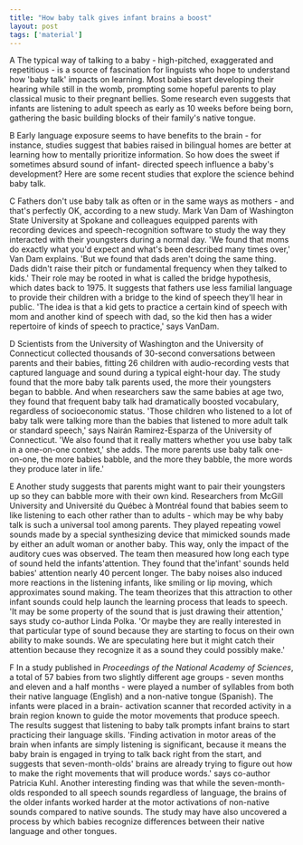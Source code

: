 ```yaml
---
title: "How baby talk gives infant brains a boost"
layout: post
tags: ['material']
---
```


A  The typical way of talking to a baby - high-pitched, exaggerated and repetitious - is a source of fascination for linguists who hope to understand how 'baby talk' impacts on learning. Most babies start developing their hearing while still in the womb, prompting some hopeful parents to play classical music to their pregnant bellies. Some research even suggests that infants are listening to adult speech as early as 10 weeks before being born, gathering the basic building blocks of their family's native tongue.

B   Early language exposure seems to have benefits to the brain - for instance, studies suggest that babies raised in bilingual homes are better at learning how to mentally prioritize information. So how does the sweet if sometimes absurd sound of infant- directed speech influence a baby's development? Here are some recent studies that explore the science behind baby talk.

C   Fathers don't use baby talk as often or in the same ways as mothers - and that's perfectly OK, according to a new study. Mark Van Dam of Washington State University at Spokane and colleagues equipped parents with recording devices and speech-recognition software to study the way they interacted with their youngsters during a normal day. 'We found that moms do exactly what you'd expect and what's been described many times over,' Van Dam explains. 'But we found that dads aren't doing the same thing. Dads didn't raise their pitch or fundamental frequency when they talked to kids.' Their role may be rooted in what is called the bridge hypothesis, which dates back to 1975. It suggests that fathers use less familial language to provide their children with a bridge to the kind of speech they'll hear in public. 'The idea is that a kid gets to practice a certain kind of speech with mom and another kind of speech with dad, so the kid then has a wider repertoire of kinds of speech to practice,' says VanDam.

D   Scientists from the University of Washington and the University of Connecticut collected thousands of 30-second conversations between parents and their babies, fitting 26 children with audio-recording vests that captured language and sound during a typical eight-hour day. The study found that the more baby talk parents used, the more their youngsters began to babble. And when researchers saw the same babies at age two, they found that frequent baby talk had dramatically boosted vocabulary, regardless of socioeconomic status. 'Those children who listened to a lot of baby talk were talking more than the babies that listened to more adult talk or standard speech,' says Nairán Ramirez-Esparza of the University of Connecticut. 'We also found that it really matters whether you use baby talk in a one-on-one context,' she adds. The more parents use baby talk one-on-one, the more babies babble, and the more they babble, the more words they produce later in life.'

E   Another study suggests that parents might want to pair their youngsters up so they can babble more with their own kind. Researchers from McGill University and Université du Québec à Montréal found that babies seem to like listening to each other rather than to adults - which may be why baby talk is such a universal tool among parents. They played repeating vowel sounds made by a special synthesizing device that mimicked sounds made by either an adult woman or another baby. This way, only the impact of the auditory cues was observed. The team then measured how long each type of sound held the infants'attention. They found that the'infant' sounds held babies' attention nearly 40 percent longer. The baby noises also induced more reactions in the listening infants, like smiling or lip moving, which approximates sound making. The team theorizes that this attraction to other infant sounds could help launch the learning process that leads to speech. 'It may be some property of the sound that is just drawing their attention,' says study co-author Linda Polka. 'Or maybe they are really interested in that particular type of sound because they are starting to focus on their own ability to make sounds. We are speculating here but it might catch their attention because they recognize it as a sound they could possibly make.'

F   In a study published in *Proceedings of the National Academy of Sciences*, a total of 57 babies from two slightly different age groups - seven months and eleven and a half months - were played a number of syllables from both their native language (English) and a non-native tongue (Spanish). The infants were placed in a brain- activation scanner that recorded activity in a brain region known to guide the motor movements that produce speech. The results suggest that listening to baby talk prompts infant brains to start practicing their language skills. 'Finding activation in motor areas of the brain when infants are simply listening is significant, because it means the baby brain is engaged in trying to talk back right from the start, and suggests that seven-month-olds' brains are already trying to figure out how to make the right movements that will produce words.' says co-author Patricia Kuhl. Another interesting finding was that while the seven-month-olds responded to all speech sounds regardless of language, the brains of the older infants worked harder at the motor activations of non-native sounds compared to native sounds. The study may have also uncovered a process by which babies recognize differences between their native language and other tongues.

